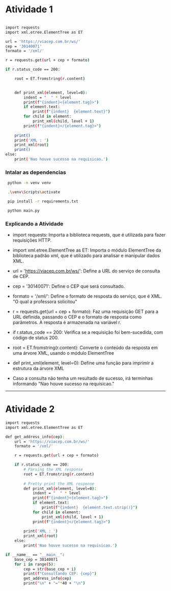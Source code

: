 # Atividade 1

```bash

import requests
import xml.etree.ElementTree as ET

url = 'https://viacep.com.br/ws/'
cep = '30140071'
formato = '/xml/'

r = requests.get(url + cep + formato)

if r.status_code == 200:

    root = ET.fromstring(r.content)
    

    def print_xml(element, level=0):
        indent = "  " * level
        print(f"{indent}<{element.tag}>")
        if element.text:
            print(f"{indent}  {element.text}")
        for child in element:
            print_xml(child, level + 1)
        print(f"{indent}</{element.tag}>")
    
    print()
    print('XML : ')
    print_xml(root)
    print()
else:
    print('Nao houve sucesso na requisicao.')


```

### Intalar as dependencias

``` bash
 python -m venv venv

```

``` bash
 .\venv\Scripts\activate

```

``` bash
 pip install -r requirements.txt

```

``` bash
 python main.py

```

### Explicando a Atividade

* import requests: Importa a biblioteca requests, que é utilizada para fazer requisições HTTP.
* import xml.etree.ElementTree as ET: Importa o módulo ElementTree da biblioteca padrão xml, que é utilizado para analisar e manipular dados XML.


* url = 'https://viacep.com.br/ws/': Define a URL do serviço de consulta de CEP.
* cep = '30140071': Define o CEP que será consultado.
* formato = '/xml/': Define o formato de resposta do serviço, que é XML. "O qual a professora solicitou"

* r = requests.get(url + cep + formato): Faz uma requisição GET para a URL definida, passando o CEP e o formato de resposta como parâmetros. A resposta é armazenada na variável r.

* if r.status_code == 200: Verifica se a requisição foi bem-sucedida, com código de status 200.

* root = ET.fromstring(r.content): Converte o conteúdo da resposta em uma árvore XML, usando o módulo ElementTree 

* def print_xml(element, level=0): Define uma função para imprimir a estrutura da árvore XML

* Caso a consulta não tenha um resultado de sucesso, irá terminhas informando "Nao houve sucesso na requisicao."

----------------------------------------------------------------------------------------

# Atividade 2

``` bash
import requests
import xml.etree.ElementTree as ET

def get_address_info(cep):
    url = 'https://viacep.com.br/ws/'
    formato = '/xml/'

    r = requests.get(url + cep + formato)

    if r.status_code == 200:
        # Parsing the XML response
        root = ET.fromstring(r.content)
        
        # Pretty print the XML response
        def print_xml(element, level=0):
            indent = "  " * level
            print(f"{indent}<{element.tag}>")
            if element.text:
                print(f"{indent}  {element.text.strip()}")
            for child in element:
                print_xml(child, level + 1)
            print(f"{indent}</{element.tag}>")
        
        print('XML : ')
        print_xml(root)
    else:
        print('Nao houve sucesso na requisicao.')

if __name__ == "__main__":
    base_cep = 30140071
    for i in range(5):
        cep = str(base_cep + i)
        print(f"Consultando CEP: {cep}")
        get_address_info(cep)
        print("\n" + "="*40 + "\n")


```